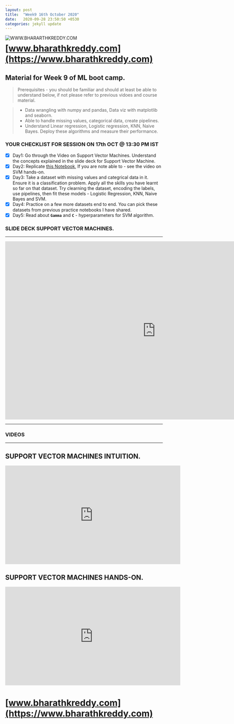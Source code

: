 ```yaml
---
layout: post
title:  "Week9 16th October 2020"
date:   2020-09-28 23:50:50 +0530
categories: jekyll update
---
```


<a href="https://www.bharathkreddy.com"><img align="left" src="https://i.imgur.com/axjt3Qe.png" alt="WWW.BHARARTHKREDDY.COM" title="www.bharathkreddy.com"></a>
# [www.bharathkreddy.com](https://www.bharathkreddy.com)

## Material for Week 9 of ML boot camp. 

> Prerequisites - you should be familiar and should at least be able to understand below, if not please refer to previous vidoes and course material.

> * Data wrangling with numpy and pandas, Data viz with matplotlib and seaborn. 
> * Able to handle missing values, categorical data, create pipelines.
> * Understand Linear regression, Logistic regression, KNN, Naive Bayes. Deploy these algorithms and measure their performance.

### YOUR CHECKLIST FOR SESSION ON 17th OCT @ 13:30 PM IST

- [x] Day1: Go through the Video on Support Vector Machines. Understand the concepts explained in the slide deck for Support Vector Machine.
- [x] Day2: Replicate [this Notebook](https://github.com/bharathkreddy/Support-Vector-Machines/blob/main/SVM%20-%20Letters%20dataset.ipynb), If you are note able to - see the video on SVM hands-on.
- [x] Day3: Take a dataset with missing values and categrical data in it. Ensure it is a classification problem. Apply all the skills you have learnt so far on that dataset. Try clearning the dataset, encoding the labels, use pipelines, then fit these models - Logistic Regression, KNN, Naive Bayes and SVM.
- [x] Day4: Practice on a few more datasets end to end. You can pick these datasets from previous practice notebooks I have shared.
- [X] Day5: Read about **`Gamma`** and **`C`** - hyperparameters for SVM algorithm. 

### SLIDE DECK SUPPORT VECTOR MACHINES.
---

<iframe src="https://docs.google.com/presentation/d/e/2PACX-1vQ2-oD3l-d0akeD2W43jQXqHZcopcnUY3armxa1E6WTjDiwPPxmS0Y2_otnGE79eumi6jXq5Y4y0j0V/embed?start=false&loop=true&delayms=3000" frameborder="0" width="960" height="569" allowfullscreen="true" mozallowfullscreen="true" webkitallowfullscreen="true"></iframe>

---

### VIDEOS
---
## SUPPORT VECTOR MACHINES INTUITION.

<iframe width="560" height="315" src="https://www.youtube.com/embed/OXm56c1rJ1w" frameborder="0" allow="accelerometer; autoplay; clipboard-write; encrypted-media; gyroscope; picture-in-picture" allowfullscreen></iframe> 

## SUPPORT VECTOR MACHINES HANDS-ON.

<iframe width="560" height="315" src="https://www.youtube.com/embed/76DfJLR15UM" frameborder="0" allow="accelerometer; autoplay; clipboard-write; encrypted-media; gyroscope; picture-in-picture" allowfullscreen></iframe>


# [www.bharathkreddy.com](https://www.bharathkreddy.com)
